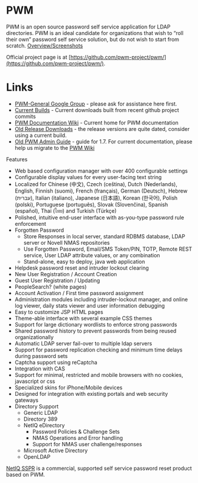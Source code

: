 # PWM

PWM is an open source password self service application for LDAP directories. PWM is an ideal candidate for organizations that wish to “roll their own” password self service solution, but do not wish to start from scratch. [Overview/Screenshots](https://docs.google.com/presentation/d/1LxDXV_iiToJXAzzT9mc1xXO0atVObmRpCame6qXOyxM/pub?slide=id.p8)

Official project page is at [https://github.com/pwm-project/pwm/](https://github.com/pwm-project/pwm/).

# Links
* [PWM-General Google Group](https://groups.google.com/group/pwm-general) - please ask for assistance here first.
* [Current Builds](http://www.pwm-project.org/artifacts/pwm/) - Current downloads built from recent github project commits
* [PWM Documentation Wiki](https://github.com/pwm-project/pwm/wiki) - Current home for PWM documentation
* [Old Release Downloads](https://drive.google.com/folderview?id=0B3oHdiTrftrGV3ZrMi1LUzVCY1U&usp=sharing#list) - the release versions are quite dated, consider using a current build.
* [Old PWM Admin Guide](https://docs.google.com/document/d/1BBHPcOUxZytrqncYFInTaY2PXgW5p1EmzwV8zcpspRg/pub) - guide for 1.7.  For current documentation, please help us migrate to the [PWM Wiki](https://github.com/pwm-project/pwm/wiki) 

Features
* Web based configuration manager with over 400 configurable settings
* Configurable display values for every user-facing text string
* Localized for Chinese (中文), Czech (ceština), Dutch (Nederlands), English, Finnish (suomi), French (français), German (Deutsch), Hebrew (עברית), Italian (italiano), Japanese (日本語), Korean (한국어), Polish (polski), Portuguese (português), Slovak (Slovenčina), Spanish (español), Thai (ไทย) and Turkish (Türkçe)
* Polished, intuitive end-user interface with as-you-type password rule enforcement
* Forgotten Password
  * Store Responses in local server, standard RDBMS database, LDAP server or Novell NMAS repositories
  * Use Forgotten Password, Email/SMS Token/PIN, TOTP, Remote REST service, User LDAP attribute values, or any combination
  * Stand-alone, easy to deploy, java web application
* Helpdesk password reset and intruder lockout clearing
* New User Registration / Account Creation
* Guest User Registration / Updating
* PeopleSearch? (white pages)
* Account Activation  / First time password assignment
* Administration modules including intruder-lockout manager, and online log viewer, daily stats viewer and user information debugging
* Easy to customize JSP HTML pages
* Theme-able interface with several example CSS themes
* Support for large dictionary wordlists to enforce strong passwords
* Shared password history to prevent passwords from being reused organizationally
* Automatic LDAP server fail-over to multiple ldap servers
* Support for password replication checking and minimum time delays during password sets
* Captcha support using reCaptcha
* Integration with CAS
* Support for minimal, restricted and mobile browsers with no cookies, javascript or css
* Specialized skins for iPhone/Mobile devices
* Designed for integration with existing portals and web security gateways
* Directory Support
  * Generic LDAP
  * Directory 389
  * NetIQ  eDirectory
    * Password Policies & Challenge Sets
    * NMAS Operations and Error handling
    * Support for NMAS user challenge/responses
  * Microsoft Active Directory
  * OpenLDAP

[NetIQ SSPR](https://www.netiq.com/products/self-service-password-reset/) is a commercial, supported self service password reset product based on PWM.
